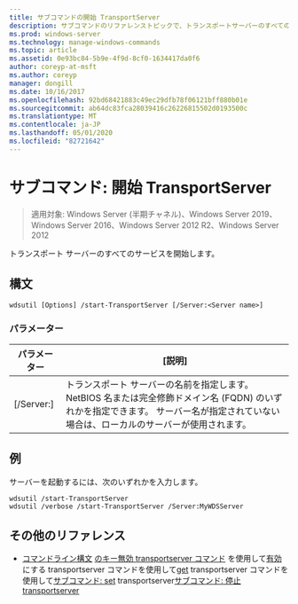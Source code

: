 ```yaml
---
title: サブコマンドの開始 TransportServer
description: サブコマンドのリファレンストピックで、トランスポートサーバーのすべてのサービスを開始する TransportServer を開始します。
ms.prod: windows-server
ms.technology: manage-windows-commands
ms.topic: article
ms.assetid: 0e93bc84-5b9e-4f9d-8cf0-1634417da0f6
author: coreyp-at-msft
ms.author: coreyp
manager: dongill
ms.date: 10/16/2017
ms.openlocfilehash: 92bd68421883c49ec29dfb78f06121bff880b01e
ms.sourcegitcommit: ab64dc83fca28039416c26226815502d0193500c
ms.translationtype: MT
ms.contentlocale: ja-JP
ms.lasthandoff: 05/01/2020
ms.locfileid: "82721642"
---
```

# <a name="subcommand-start-transportserver"></a>サブコマンド: 開始 TransportServer

> 適用対象: Windows Server (半期チャネル)、Windows Server 2019、Windows Server 2016、Windows Server 2012 R2、Windows Server 2012

トランスポート サーバーのすべてのサービスを開始します。

## <a name="syntax"></a>構文
```
wdsutil [Options] /start-TransportServer [/Server:<Server name>]
```
### <a name="parameters"></a>パラメーター
|パラメーター|[説明]|
|-------|--------|
|[/Server:<Server name>]|トランスポート サーバーの名前を指定します。 NetBIOS 名または完全修飾ドメイン名 (FQDN) のいずれかを指定できます。 サーバー名が指定されていない場合は、ローカルのサーバーが使用されます。|
## <a name="examples"></a>例
サーバーを起動するには、次のいずれかを入力します。
```
wdsutil /start-TransportServer
wdsutil /verbose /start-TransportServer /Server:MyWDSServer
```
## <a name="additional-references"></a>その他のリファレンス
- [コマンドライン構文](command-line-syntax-key.md)
[のキー無効 transportserver コマンド](using-the-disable-transportserver-command.md)
を使用して[有効](using-the-enable-transportserver-command.md)
にする transportserver コマンドを使用して[get](using-the-get-transportserver-command.md)
transportserver コマンドを使用して[サブコマンド: set](subcommand-set-transportserver.md)
transportserver[サブコマンド: 停止 transportserver](subcommand-stop-transportserver.md)
